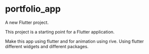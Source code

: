 # portfolio_app


A new Flutter project.


This project is a starting point for a Flutter application.

Make this app using flutter and for animation using rive.
Using flutter different widgets and different packages.
